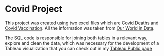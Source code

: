 # Covid Project

This project was created using two excel files which are [Covid Deaths](https://github.com/DouglasPiasente/Covid_Project/blob/main/CovidDeaths.xlsx) and [Covid Vaccination](https://github.com/DouglasPiasente/Covid_Project/blob/main/CovidVaccinations.xlsx). All the information was taken from [Our World in Data](https://ourworldindata.org/).

The SQL code is responsible for joining both tables in a relevant way, explore and clean the data, which was necessary for the development of a Tableau visualization that you can check out in my [Tableau Public page](https://public.tableau.com/app/profile/douglas.ribeiro.piasente/viz/SimpleCovidDashboard_16476312415490/CovidDashboard)
